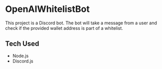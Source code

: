 # OpenAIWhitelistBot
This project is a Discord bot. The bot will take a message from a user and check if the provided wallet address is part of a whitelist.

## Tech Used
- Node.js
- Discord.js